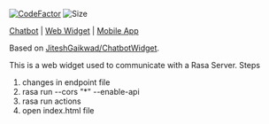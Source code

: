 [![CodeFactor](https://www.codefactor.io/repository/github/chrisrahme/fyp-webapp/badge)](https://www.codefactor.io/repository/github/chrisrahme/fyp-webapp)
![Size](https://img.shields.io/github/languages/code-size/chrisrahme/fyp-webapp)

[Chatbot](https://github.com/ChrisRahme/fyp-chatbot) | [Web Widget](https://github.com/ChrisRahme/fyp-webapp) | [Mobile App](https://github.com/ChrisRahme/fyp-mobapp)

Based on [JiteshGaikwad/ChatbotWidget](https://github.com/JiteshGaikwad/ChatbotWidget).

This is a web widget used to communicate with a Rasa Server.
Steps
1. changes in endpoint file
2. rasa run --cors "*" --enable-api
3. rasa run actions
4. open index.html file